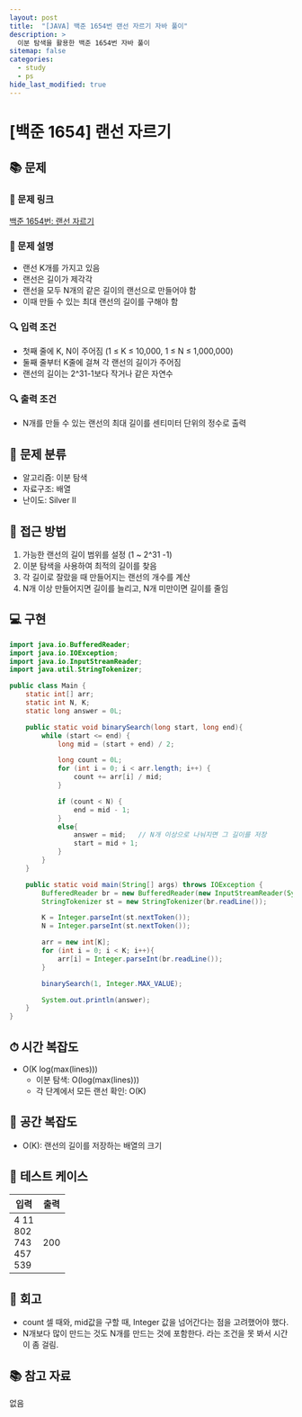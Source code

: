 ```yaml
---
layout: post
title:  "[JAVA] 백준 1654번 랜선 자르기 자바 풀이" 
description: >
  이분 탐색을 활용한 백준 1654번 자바 풀이
sitemap: false
categories:
  - study
  - ps
hide_last_modified: true
---
```


# [백준 1654] 랜선 자르기

## 📚 문제

### 🔗 문제 링크

[백준 1654번: 랜선 자르기](https://www.acmicpc.net/problem/1654)

### 📖 문제 설명

- 랜선 K개를 가지고 있음
- 랜선은 길이가 제각각
- 랜선을 모두 N개의 같은 길이의 랜선으로 만들어야 함
- 이때 만들 수 있는 최대 랜선의 길이를 구해야 함

### 🔍 입력 조건

- 첫째 줄에 K, N이 주어짐 (1 ≤ K ≤ 10,000, 1 ≤ N ≤ 1,000,000)
- 둘째 줄부터 K줄에 걸쳐 각 랜선의 길이가 주어짐
- 랜선의 길이는 2^31-1보다 작거나 같은 자연수

### 🔍 출력 조건

- N개를 만들 수 있는 랜선의 최대 길이를 센티미터 단위의 정수로 출력

## 🧩 문제 분류

- 알고리즘: 이분 탐색
- 자료구조: 배열
- 난이도: Silver II

## 🚀 접근 방법

1. 가능한 랜선의 길이 범위를 설정 (1 ~ 2^31 -1)
2. 이분 탐색을 사용하여 최적의 길이를 찾음
3. 각 길이로 잘랐을 때 만들어지는 랜선의 개수를 계산
4. N개 이상 만들어지면 길이를 늘리고, N개 미만이면 길이를 줄임

## 💻 구현

```java
import java.io.BufferedReader;
import java.io.IOException;
import java.io.InputStreamReader;
import java.util.StringTokenizer;

public class Main {
    static int[] arr;
    static int N, K;
    static long answer = 0L;

    public static void binarySearch(long start, long end){
        while (start <= end) {
            long mid = (start + end) / 2;

            long count = 0L;
            for (int i = 0; i < arr.length; i++) {
                count += arr[i] / mid;
            }

            if (count < N) {
                end = mid - 1;
            }
            else{
                answer = mid;   // N개 이상으로 나눠지면 그 길이를 저장
                start = mid + 1;
            }
        }
    }

    public static void main(String[] args) throws IOException {
        BufferedReader br = new BufferedReader(new InputStreamReader(System.in));
        StringTokenizer st = new StringTokenizer(br.readLine());

        K = Integer.parseInt(st.nextToken());
        N = Integer.parseInt(st.nextToken());

        arr = new int[K];
        for (int i = 0; i < K; i++){
            arr[i] = Integer.parseInt(br.readLine());
        }

        binarySearch(1, Integer.MAX_VALUE);

        System.out.println(answer);
    }
}
```

## ⏱ 시간 복잡도

- O(K log(max(lines)))
  - 이분 탐색: O(log(max(lines)))
  - 각 단계에서 모든 랜선 확인: O(K)

## 💾 공간 복잡도

- O(K): 랜선의 길이를 저장하는 배열의 크기

## 🧪 테스트 케이스

| 입력 | 출력 |
|------|------|
| 4 11<br>802<br>743<br>457<br>539 | 200 |

## 📝 회고

- count 셀 때와, mid값을 구할 때, Integer 값을 넘어간다는 점을 고려했어야 했다. 
- N개보다 많이 만드는 것도 N개를 만드는 것에 포함한다. 라는 조건을 못 봐서 시간이 좀 걸림.

## 📚 참고 자료

없음
